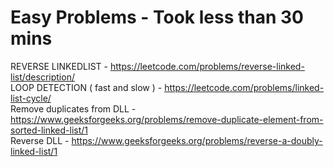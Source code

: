 # Easy Problems - Took less than 30 mins

REVERSE LINKEDLIST - https://leetcode.com/problems/reverse-linked-list/description/<br>
LOOP DETECTION ( fast and slow ) - https://leetcode.com/problems/linked-list-cycle/<br>
Remove duplicates from DLL - https://www.geeksforgeeks.org/problems/remove-duplicate-element-from-sorted-linked-list/1<br>
Reverse DLL - https://www.geeksforgeeks.org/problems/reverse-a-doubly-linked-list/1<br>
